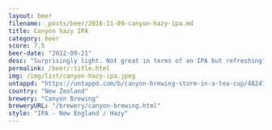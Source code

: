 ```yaml
---
layout: beer
filename: _posts/beer/2016-11-09-canyon-hazy-ipa.md
title: Canyon hazy IPA
category: beer
score: 7.5
beer-date: "2022-09-21"
desc: "Surprisingly light. Not great in terms of an IPA but refreshing"
permalink: /beer/:title.html
img: /img/list/canyon-hazy-ipa.jpeg
untappd: "https://untappd.com/b/canyon-brewing-storm-in-a-tea-cup/4824715"
country: "New Zealand"
brewery: "Canyon Brewing"
breweryURL: "/brewery/canyon-brewing.html"
style: "IPA - New England / Hazy"
---
```

